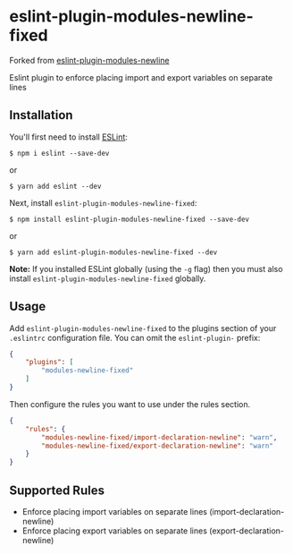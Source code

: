 # eslint-plugin-modules-newline-fixed

Forked from [eslint-plugin-modules-newline](https://github.com/gmsorrow/eslint-plugin-modules-newline)

Eslint plugin to enforce placing import and export variables on separate lines


## Installation

You'll first need to install [ESLint](http://eslint.org):

```
$ npm i eslint --save-dev
```
or 
```
$ yarn add eslint --dev
```

Next, install `eslint-plugin-modules-newline-fixed`:

```
$ npm install eslint-plugin-modules-newline-fixed --save-dev
```
or
```
$ yarn add eslint-plugin-modules-newline-fixed --dev
```

**Note:** If you installed ESLint globally (using the `-g` flag) then you must also install `eslint-plugin-modules-newline-fixed` globally.

## Usage

Add `eslint-plugin-modules-newline-fixed` to the plugins section of your `.eslintrc` configuration file. You can omit the `eslint-plugin-` prefix:

```json
{
    "plugins": [
        "modules-newline-fixed"
    ]
}
```


Then configure the rules you want to use under the rules section.

```json
{
    "rules": {
        "modules-newline-fixed/import-declaration-newline": "warn",
        "modules-newline-fixed/export-declaration-newline": "warn"
    }
}
```

## Supported Rules

* Enforce placing import variables on separate lines (import-declaration-newline)
* Enforce placing export variables on separate lines (export-declaration-newline)
